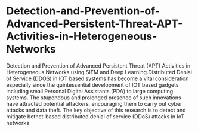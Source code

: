 # Detection-and-Prevention-of-Advanced-Persistent-Threat-APT-Activities-in-Heterogeneous-Networks
Detection and Prevention of Advanced Persistent Threat (APT) Activities in Heterogeneous Networks using SIEM and Deep Learning.Distributed Denial of Service (DDOS) in IOT based systems has become a vital consideration especially since the quintessential development of IOT based gadgets including small Personal Digital Assistants (PDA) to large computing systems. The stupendous and prolonged presence of such innovations have attracted potential attackers, encouraging them to carry out cyber attacks and data theft. The key objective of this research is to detect and mitigate botnet-based distributed denial of service (DDoS) attacks in IoT networks
